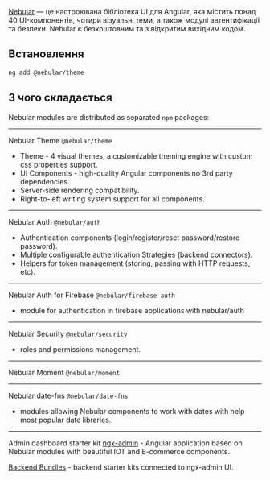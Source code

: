 [Nebular](https://akveo.github.io/nebular/docs/getting-started/where-to-start#where-to-start) — це настроювана бібліотека UI для Angular, яка містить понад 40 UI-компонентів, чотири візуальні теми, а також модулі автентифікації та безпеки. Nebular є безкоштовним та з відкритим вихідним кодом.

## Встановлення 
```bash
ng add @nebular/theme
```


## З чого складається

Nebular modules are distributed as separated `npm` packages:

---
Nebular Theme `@nebular/theme`
- Theme - 4 visual themes, a customizable theming engine with custom css properties support.
- UI Components - high-quality Angular components no 3rd party dependencies. 
- Server-side rendering compatibility.
- Right-to-left writing system support for all components.
---
Nebular Auth `@nebular/auth`
- Authentication components (login/register/reset password/restore password).
- Multiple configurable authentication Strategies (backend connectors).
- Helpers for token management (storing, passing with HTTP requests, etc).
---
Nebular Auth for Firebase `@nebular/firebase-auth`
- module for authentication in firebase applications with nebular/auth
---
Nebular Security `@nebular/security`
- roles and permissions management.
---
Nebular Moment `@nebular/moment` 

---
Nebular date-fns `@nebular/date-fns`
- modules allowing Nebular components to work with dates with help most popular date libraries.
---
Admin dashboard starter kit [ngx-admin](https://github.com/akveo/ngx-admin) - Angular application based on Nebular modules with beautiful IOT and E-commerce components.

[Backend Bundles](https://store.akveo.com/pages/all-collections?utm_campaign=akveo_store%20-%20all%20bundles%20-%20nebular%20landing&utm_source=nebular&utm_medium=referral&utm_content=nebular_intro) - backend starter kits connected to ngx-admin UI.